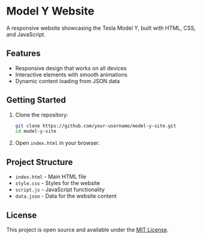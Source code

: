 # Model Y Website

A responsive website showcasing the Tesla Model Y, built with HTML, CSS, and JavaScript.

## Features

- Responsive design that works on all devices
- Interactive elements with smooth animations
- Dynamic content loading from JSON data

## Getting Started

1. Clone the repository:
   ```bash
   git clone https://github.com/your-username/model-y-site.git
   cd model-y-site
   ```

2. Open `index.html` in your browser.

## Project Structure

- `index.html` - Main HTML file
- `style.css` - Styles for the website
- `script.js` - JavaScript functionality
- `data.json` - Data for the website content

## License

This project is open source and available under the [MIT License](LICENSE).
